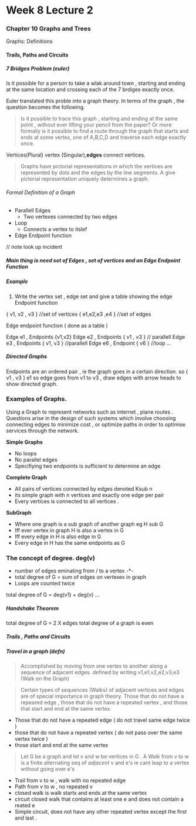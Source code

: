 # Week 8 Lecture 2

### Chapter 10 Graphs and Trees

Graphs: Definitions

#### Trails, Paths and Circuits

##### 7 Bridges Problem (euler)
Is it possible for a person to take a wlak around town , starting and ending at the same location and crossing each of the 7 brdiges exactly once.

Euler translated this proble into a graph theory. In terms of the graph , the question becomes the following.

> Is it possible to trace this graph , starting and ending at the same point , without ever lifting your pencil from the paper? Or more formally is it possible to find a route through the graph that starts and ends at some vertex, one of A,B,C,D and traverse each edge exactly once.

Vertices(Plural) vertex (Singular),**edges** connect vertices.

> Graphs have pictorial representations in which the vertices are represented by dots and the edges by the line segments. A give pictorial representation uniquely determines a graph.

###### Formal Definition of a Graph
* Parallell Edges
  * Two vertexes connected by two edges
* Loop
  * Connects a vertex to itslef
* Edge Endpoint function


// note look up incident


##### Main thing is need set of Edges , set of vertices and an Edge Endpoint Function

##### Example
1. Write the vertex set , edge set and give a table showing the edge Endpoint function

{ v1, v2 , v3 } //set of vertices
{ e1,e2,e3 ,e4 } //set of edges

Edge endpoint function ( done as a table )

Edge e1 , Endpoints {v1,v2}
Edge e2 , Endpoints { v1 , v3 } // parallell
Edge e3 , Endpoints { v1, v3 } //parallell
Edge e6 , Endpoint { v6 } //loop
...

##### Directed Graphs

Endpoints are an ordered pair , ie the graph goes in a certain direction.
so { v1 , v3 } e1 so edge goes from v1 to v3 , draw edges with arrow heads to show directed graph.

### Examples of Graphs.

Using a Graph to represent networks such as internet , plane routes .
Questions arise in the design of such systems which involve choosing connecting edges to minimize cost , or optimize paths in order to optimise services through the network.

**Simple Graphs**
* No loops
* No parallel edges
* Specifiying two endpoints is sufficient to determine an edge

**Complete Graph**
* All pairs of vertices connected by edges  denoted Ksub n
* its simple graph with n vertices and exactly one edge per pair
* Every vertices is connected to all vertices .


**SubGraph**
* Where one graph is a sub graph of another graph eg H sub G
* Iff ever vertex in graph H is also a vertex in G
* Iff every edge in H is also edge in G
* Every edge in H has the same endpoints as G

### The concept of degree. deg(v)
* number of edges eminating from / to a vertex -*-
* total degree of G = sum of edges on vertexex in graph
* Loops are counted twice

total degree of G = deg(v1) + deg(v) ...

##### Handshake Theorem

total degree of G = 2 X edges
total degree of a graph is even

##### Trails , Paths and Circuits

##### Travel in a graph (defn)
> Accomplished by moving from one vertex to another along a sequence of adjacent edges.
defined by writing v1,e1,v2,e2,v3,e3 (Walk on the Graph)

> Certain types of sequences (Walks) of adjacent vertices and edges are of special importance in graph theory. Those that do not have a repeared edge , those that do not have a repeated vertex , and those that start and end at the same vertex.

* Those that do not have a repeated edge ( do not travel same edge twice )
* those that do not have a repeated vertex ( do not pass over the same vertex twice )
* those start and end at the same vertex

> Let G be a graph and let v and w be vertices in G .
> A Walk from v to w is a finite alternating seq of *adjacent* v and e's ie cant leap to a vertex without going over e's
* Trail from v to w , walk with no repeated edge
* Path from v to w , no repeated v
* closed walk is walk starts and ends at the same vertex
* circuit closed walk that contains at least one e and does not contain a reated e
* Simple circuit, does not have any other repeated vertex except the first and last .